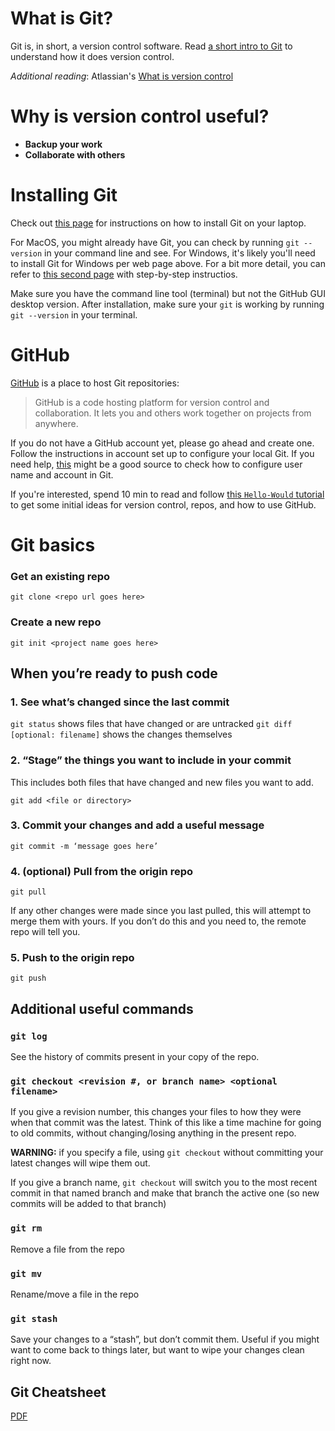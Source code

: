 # What is Git?
Git is, in short, a version control software. Read [a short intro to Git](https://git-scm.com/book/en/v2/Getting-Started-What-is-Git%3F) to understand how it does version control.

*Additional reading*: Atlassian's [What is version control](https://www.atlassian.com/git/tutorials/what-is-version-control)

# Why is version control useful?
* **Backup your work** 
* **Collaborate with others** 

# Installing Git
Check out [this page](https://git-scm.com/book/en/v2/Getting-Started-Installing-Git) for instructions on how to install Git on your laptop. 

For MacOS, you might already have Git, you can check by running `git --version` in your command line and see. For Windows, it's likely you'll need to install Git for Windows per web page above. For a bit more detail, you can refer to [this second page](https://www.atlassian.com/git/tutorials/install-git#windows) with step-by-step instructios.

Make sure you have the command line tool (terminal) but not the GitHub GUI desktop version. After installation, make sure your `git` is working by running `git --version` in your terminal.

# GitHub 
[GitHub](https://github.com/) is a place to host Git repositories:

> GitHub is a code hosting platform for version control and collaboration. It lets you and others work together on projects from anywhere.

If you do not have a GitHub account yet, please go ahead and create one. Follow the instructions in account set up to configure your local Git. If you need help, [this](https://help.github.com/en/github/getting-started-with-github/set-up-git) might be a good source to check how to configure user name and account in Git.

If you're interested, spend 10 min to read and follow [this `Hello-Would` tutorial](https://guides.github.com/activities/hello-world/) to get some initial ideas for version control, repos, and how to use GitHub. 

# Git basics
### Get an existing repo
`git clone <repo url goes here>`
### Create a new repo
`git init <project name goes here>`

## When you’re ready to push code

### 1. See what’s changed since the last commit
`git status` shows files that have changed or are untracked
`git diff [optional: filename]` shows the changes themselves

### 2. “Stage” the things you want to include in your commit
This includes both files that have changed and new files you want to add.

`git add <file or directory>`

### 3. Commit your changes and add a useful message

`git commit -m ‘message goes here’`

### 4. (optional) Pull from the origin repo

`git pull`

If any other changes were made since you last pulled, this will attempt to merge them with yours. If you don’t do this and you need to, the remote repo will tell you.

### 5. Push to the origin repo

`git push`

## Additional useful commands
### `git log`
See the history of commits present in your copy of the repo.
### `git checkout <revision #, or branch name> <optional filename>`
If you give a revision number, this changes your files to how they were when that commit was the latest. Think of this like a time machine for going to old commits, without changing/losing anything in the present repo.

**WARNING:** if you specify a file, using `git checkout` without committing your latest changes will wipe them out.

If you give a branch name, `git checkout` will switch you to the most recent commit in that named branch and make that branch the active one (so new commits will be added to that branch)
### `git rm`
Remove a file from the repo
### `git mv`
Rename/move a file in the repo
### `git stash`
Save your changes to a “stash”, but don’t commit them. Useful if you might want to come back to things later, but want to wipe your changes clean right now.



## Git Cheatsheet
[PDF](https://training.github.com/kit/downloads/github-git-cheat-sheet.pdf)
